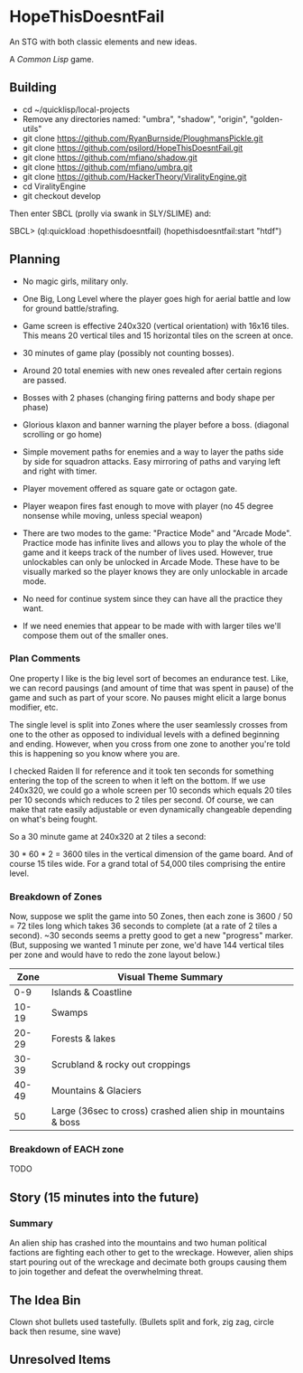 # HopeThisDoesntFail

An STG with both classic elements and new ideas.

A *Common Lisp* game.

## Building
 - cd ~/quicklisp/local-projects
 - Remove any directories named: "umbra", "shadow", "origin", "golden-utils"
 - git clone https://github.com/RyanBurnside/PloughmansPickle.git
 - git clone https://github.com/psilord/HopeThisDoesntFail.git
 - git clone https://github.com/mfiano/shadow.git
 - git clone https://github.com/mfiano/umbra.git
 - git clone https://github.com/HackerTheory/ViralityEngine.git
 - cd ViralityEngine
 - git checkout develop

Then enter SBCL (prolly via swank in SLY/SLIME) and:

SBCL> (ql:quickload :hopethisdoesntfail) (hopethisdoesntfail:start "htdf")


## Planning

 - No magic girls, military only.

 - One Big, Long Level where the player goes high for aerial battle and low for
   ground battle/strafing.
 - Game screen is effective 240x320 (vertical orientation) with 16x16 tiles.
   This means 20 vertical tiles and 15 horizontal tiles on the screen at once.
 - 30 minutes of game play (possibly not counting bosses).
 - Around 20 total enemies with new ones revealed after certain regions are passed.
 - Bosses with 2 phases (changing firing patterns and body shape per phase)
 - Glorious klaxon and banner warning the player before a boss. (diagonal scrolling or go home)
 - Simple movement paths for enemies and a way to layer the paths side
   by side for squadron attacks. Easy mirroring of paths and varying left and right with timer.
 - Player movement offered as square gate or octagon gate.
 - Player weapon fires fast enough to move with player (no 45 degree nonsense while moving, unless special weapon)
 - There are two modes to the game: "Practice Mode" and "Arcade Mode".
   Practice mode has infinite lives and allows you to play the whole of the
   game and it keeps track of the number of lives used. However, true
   unlockables can only be unlocked in Arcade Mode. These have to be visually
   marked so the player knows they are only unlockable in arcade mode.
 - No need for continue system since they can have all the practice they want.
 - If we need enemies that appear to be made with with larger tiles
   we'll compose them out of the smaller ones.

### Plan Comments
One property I like is the big level sort of becomes an endurance test. Like,
we can record pausings (and amount of time that was spent in pause)
of the game and such as part of your score. No pauses might elicit
a large bonus modifier, etc.

The single level is split into Zones where the user seamlessly crosses
from one to the other as opposed to individual levels with a defined
beginning and ending. However, when you cross from one zone to another
you're told this is happening so you know where you are.

I checked Raiden II for reference and it took ten seconds for
something entering the top of the screen to when it left on the
bottom. If we use 240x320, we could go a whole screen per 10 seconds
which equals 20 tiles per 10 seconds which reduces to 2 tiles per
second. Of course, we can make that rate easily adjustable or even
dynamically changeable depending on what's being fought.

So a 30 minute game at 240x320 at 2 tiles a second:

30 * 60 * 2 = 3600 tiles in the vertical dimension of the game board. And
of course 15 tiles wide. For a grand total of 54,000 tiles comprising the
entire level.

### Breakdown of Zones
Now, suppose we split the game into 50 Zones, then each zone is 3600
/ 50 = 72 tiles long which takes 36 seconds to complete (at a rate
of 2 tiles a second).  ~30 seconds seems a pretty good to get a new
"progress" marker. (But, supposing we wanted 1 minute per zone, we'd have
144 vertical tiles per zone and would have to redo the zone layout below.)

| Zone | Visual Theme Summary |
|---|---|
|0-9  | Islands & Coastline  |
|10-19  | Swamps |
|20-29  | Forests & lakes  |
|30-39  | Scrubland & rocky out croppings |
|40-49  | Mountains & Glaciers |
|50  | Large (36sec to cross) crashed alien ship in mountains & boss|

### Breakdown of EACH zone

TODO

## Story (15 minutes into the future)

### Summary

An alien ship has crashed into the mountains and two human political
factions are fighting each other to get to the wreckage. However, alien
ships start pouring out of the wreckage and decimate both groups causing
them to join together and defeat the overwhelming threat.

## The Idea Bin
Clown shot bullets used tastefully. (Bullets split and fork, zig zag,
circle back then resume, sine wave)

## Unresolved Items
